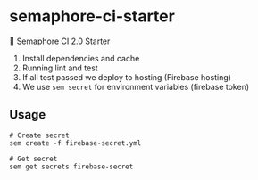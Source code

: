 # semaphore-ci-starter
:tada: Semaphore CI 2.0 Starter

1. Install dependencies and cache
2. Running lint and test
3. If all test passed we deploy to hosting (Firebase hosting)
4. We use `sem secret` for environment variables (firebase token)

## Usage

```
# Create secret
sem create -f firebase-secret.yml

# Get secret
sem get secrets firebase-secret
```
